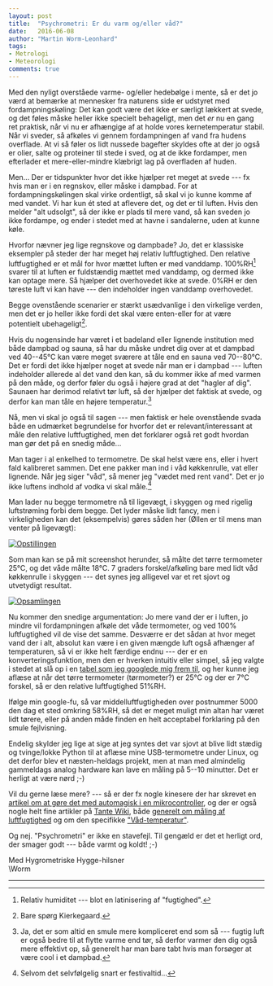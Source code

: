 ```yaml
---
layout: post
title:  "Psychrometri: Er du varm og/eller våd?" 
date:   2016-06-08
author: "Martin Worm-Leonhard"
tags:
- Metrologi
- Meteorologi
comments: true
---
```


Med den nyligt overståede varme- og/eller hedebølge i mente, så er det jo værd at bemærke at mennesker fra naturens side er udstyret med fordampningskøling: Det kan godt være det ikke er særligt lækkert at svede, og det føles måske heller ikke specielt behageligt, men det _er_ nu en gang ret praktisk, når vi nu er afhængige af at holde vores kernetemperatur stabil. 
Når vi sveder, så afkøles vi gennem fordampningen af vand fra hudens overflade. At vi så føler os lidt nussede bagefter skyldes ofte at der jo også er olier, salte og proteiner til stede i sved, og at de ikke fordamper, men efterlader et mere-eller-mindre klæbrigt lag på overfladen af huden.

Men... Der er tidspunkter hvor det ikke hjælper ret meget at svede --- fx hvis man er i en regnskov, eller måske i dampbad. For at fordampningskølingen skal virke ordentligt, så skal vi jo kunne komme af med vandet. Vi har kun ét sted at aflevere det, og det er til luften. Hvis den melder "alt udsolgt", så der ikke er plads til mere vand, så kan sveden jo ikke fordampe, og ender i stedet med at havne i sandalerne, uden at kunne køle.

Hvorfor nævner jeg lige regnskove og dampbade? Jo, det er klassiske eksempler på steder der har meget høj relativ luftfugtighed. Den relative luftfugtighed er et mål for hvor mættet luften er med vanddamp. 100%RH[^1] svarer til at luften er fuldstændig mættet med vanddamp, og dermed ikke kan optage mere. Så hjælper det overhovedet ikke at svede. 0%RH er den tøreste luft vi kan have --- den indeholder ingen vanddamp overhovedet. 

Begge ovenstående scenarier er stærkt usædvanlige i den virkelige verden, men det er jo heller ikke fordi det skal være enten-eller for at være potentielt ubehageligt[^2]. 

Hvis du nogensinde har været i et badeland eller lignende institution med både dampbad og sauna, så har du måske undret dig over at et dampbad ved 40--45&deg;C kan være meget sværere at tåle end en sauna ved 70--80&deg;C. Det er fordi det ikke hjælper noget at svede når man er i dampbad --- luften indeholder allerede al det vand den kan, så du kommer ikke af med varmen på den måde, og derfor føler du også i højere grad at det "hagler af dig". Saunaen har derimod relativt tør luft, så der hjælper det faktisk at svede, og derfor kan man tåle en højere temperatur.[^3]

Nå, men vi skal jo også til sagen --- men faktisk er hele ovenstående svada både en udmærket begrundelse for hvorfor det er relevant/interessant at måle den relative luftfugtighed, men det forklarer også ret godt hvordan man gør det på en snedig måde...

Man tager i al enkelhed to termometre. De skal helst være ens, eller i hvert fald kalibreret sammen. Det ene pakker man ind i våd køkkenrulle, vat eller lignende. Når jeg siger "våd", så mener jeg "vædet med rent vand". Det er jo ikke luftens indhold af vodka vi skal måle.[^4]

Man lader nu begge termometre nå til ligevægt, i skyggen og med rigelig luftstrøming forbi dem begge. Det lyder måske lidt fancy, men i virkeligheden kan det (eksempelvis) gøres såden her (Øllen er til mens man venter på ligevægt):

[![Opstillingen]({{site.url}}/images/psychrometer-opstilling.jpg)]({{site.url}}/images/psychrometer-opstilling.jpg)

Som man kan se på mit screenshot herunder, så målte det tørre termometer 25&deg;C, og det våde målte 18&deg;C. 7 graders forskel/afkøling bare med lidt våd køkkenrulle i skyggen --- det synes jeg alligevel var et ret sjovt og utvetydigt resultat.

[![Opsamlingen]({{site.url}}/images/psychrometer-screenshot.png)]({{site.url}}/images/psychrometer-screenshot.png)

Nu kommer den snedige argumentation: Jo mere vand der er i luften, jo mindre vil fordampningen afkøle det våde termometer, og ved 100% luftfugtighed vil de vise det samme. Desværre er det sådan at hvor meget vand der i alt, absolut kan være i en given mængde luft også afhænger af temperaturen, så vi er ikke helt færdige endnu --- der er en konverteringsfunktion, men den er hverken intuitiv eller simpel, så jeg valgte i stedet at slå op i en [tabel som jeg googlede mig frem til](https://www.eduplace.com/science/hmxs/es/pdf/5rs_3_2-3.pdf), og her kunne jeg aflæse at når det tørre termometer (tørmometer?) er 25&deg;C og der er 7&deg;C forskel, så er den relative luftfugtighed 51%RH.

Ifølge min google-fu, så var middelluftfugtigheden over postnummer 5000 den dag et sted omkring 58%RH, så det er meget muligt min altan har været lidt tørere, eller på anden måde finden en helt acceptabel forklaring på den smule fejlvisning.

Endelig skylder jeg lige at sige at jeg syntes det var sjovt at blive lidt stædig og tvinge/lokke Python til at aflæse mine USB-termometre under Linux, og det derfor blev et næsten-heldags projekt, men at man med almindelig gammeldags analog hardware kan lave en måling på 5--10 minutter. Det er herligt at være nørd ;-)

Vil du gerne læse mere? --- så er der fx nogle kinesere der har skrevet en [artikel om at gøre det med automagisk i en mikrocontroller](http://maxwellsci.com/print/rjaset/v6-2984-2987.pdf), og der er også nogle helt fine artikler på [Tante Wiki](https://en.wikipedia.org/wiki/Psychrometrics), både [generelt om måling af luftfugtighed](https://en.wikipedia.org/wiki/Hygrometer) og om den specifikke ["Våd-temperatur"](https://en.wikipedia.org/wiki/Wet-bulb_temperature).

Og nej. "Psychrometri" er ikke en stavefejl. Til gengæld er det et herligt ord, der smager godt --- både varmt og koldt! ;-)

Med Hygrometriske Hygge-hilsner  
\\Worm

------------------------------

[^1]: Relativ humiditet --- blot en latinisering af "fugtighed".

[^2]: Bare spørg Kierkegaard.

[^3]: Ja, det er som altid en smule mere kompliceret end som så --- fugtig luft er også bedre til at flytte varme end tør, så derfor varmer den dig også mere effektivt op, så generelt har man bare tabt hvis man forsøger at være cool i et dampbad.

[^4]: Selvom det selvfølgelig snart er festivaltid...

